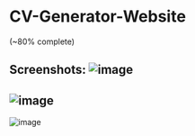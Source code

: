 # CV-Generator-Website
(~80% complete)



Screenshots: 
![image](https://user-images.githubusercontent.com/48864825/218141837-0874e9d2-e479-41a3-9445-eae848deb8b1.png)
---------------------------------------------------------------------------------------------------------------------
![image](https://user-images.githubusercontent.com/48864825/218142058-33e10b37-0060-48fe-a412-21210a0f5347.png)
---------------------------------------------------------------------------------------------------------------------
![image](https://user-images.githubusercontent.com/48864825/218141925-5f88c7eb-c8fd-44b9-b8ee-1e693dd5d2ef.png)
